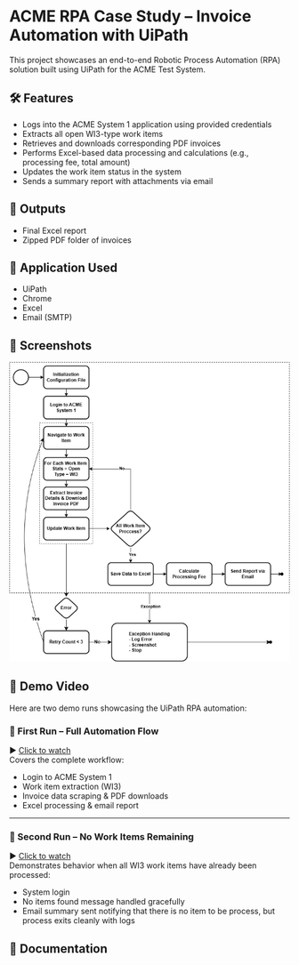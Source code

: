 # ACME RPA Case Study – Invoice Automation with UiPath

This project showcases an end-to-end Robotic Process Automation (RPA) solution built using UiPath for the ACME Test System.

## 🛠 Features
- Logs into the ACME System 1 application using provided credentials
- Extracts all open WI3-type work items
- Retrieves and downloads corresponding PDF invoices
- Performs Excel-based data processing and calculations (e.g., processing fee, total amount)
- Updates the work item status in the system
- Sends a summary report with attachments via email

## 📂 Outputs
- Final Excel report
- Zipped PDF folder of invoices

## 🔧 Application Used
- UiPath
- Chrome
- Excel
- Email (SMTP)

## 📸 Screenshots
![Workflow Diagram](assets/workflow-diagram.png)

## 🎥 Demo Video
Here are two demo runs showcasing the UiPath RPA automation:

### 🔹 First Run – Full Automation Flow
▶️ [Click to watch](assets/First%20Run.mp4)  
Covers the complete workflow:
- Login to ACME System 1
- Work item extraction (WI3)
- Invoice data scraping & PDF downloads
- Excel processing & email report

---

### 🔹 Second Run – No Work Items Remaining
▶️ [Click to watch](assets/Second%20Run.mp4)  
Demonstrates behavior when all WI3 work items have already been processed:
- System login
- No items found message handled gracefully
- Email summary sent notifying that there is no item to be process, but process exits cleanly with logs

## 📄 Documentation
